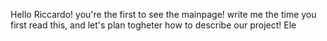 Hello Riccardo!
you're the first to see the mainpage! write me the time you first read this, and let's plan togheter how to describe our project!
Ele
